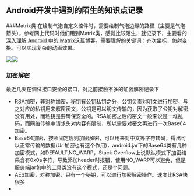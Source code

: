 ## Android开发中遇到的陌生的知识点记录

###Matrix类
在绘制气泡自定义控件时，需要绘制气泡边缘的路径（主要是气泡箭头），参考网上代码时他们用到Matrix类，感觉比较陌生，就记录下，主要看的[深入理解 Android 中的 Matrix](https://www.jianshu.com/p/6aa6080373ab)这篇博客。需要理解的关键词：齐次坐标，仿射变换。可以实现复杂的动画效果。

![][2]![][1]

### 加密解密
最近几天在调试接口安全的接口，对之前接触不多的加密解密记录下
- RSA加密，非对称加密，秘钥有公钥私钥之分，公钥负责对明文进行加密，与之对应的私钥用来解密密文，公钥是可以明文传输的，因为获取了公钥对解密没有用处，而私钥是要确保安全的。RSA加密之后的密文一般来说是一堆乱码，而网络传输中请求头对内容有限制，所以需要对密文再进行一次Base64加密。
- Base64加密，按照固定规则加密解密，可以用来对中文等字符转码，得出可以正常传输的数据(Url加密也有这个作用)，android.jar下的Base64类有几种加密模式，如DEFAULT,NO_WARP，Stack Overflow上说默认模式下加密结果含有0x0a字符，导致添加header时报错，使用NO_WARP可以避免，但是服务端jar包中的工具类没有这个模式，还是个问题。
- AES加密，对称加密，只有一个秘钥，可以进行加密解密操作。速度比RSA快很多
- 


[1]: https://upload-images.jianshu.io/upload_images/912181-6edf7955de7d48fb.jpg?imageMogr2/auto-orient/strip%7CimageView2/2/w/405
[2]: https://upload-images.jianshu.io/upload_images/912181-a3379095b4bc6095.jpg?imageMogr2/auto-orient/strip%7CimageView2/2/w/283
<meta http-equiv="refresh" content="1">